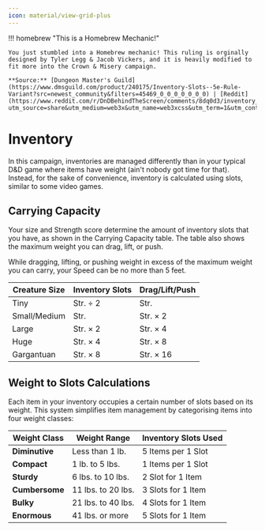 ```yaml
---
icon: material/view-grid-plus
---
```


!!! homebrew "This is a Homebrew Mechanic!"

    You just stumbled into a Homebrew mechanic! This ruling is orginally designed by Tyler Legg & Jacob Vickers, and it is heavily modified to fit more into the Crown & Misery campaign.

    **Source:** [Dungeon Master's Guild](https://www.dmsguild.com/product/240175/Inventory-Slots--5e-Rule-Variant?src=newest_community&filters=45469_0_0_0_0_0_0_0) | [Reddit](https://www.reddit.com/r/DnDBehindTheScreen/comments/8dq0d3/inventory_slots_5e_inventoryencumbrance_variant/?utm_source=share&utm_medium=web3x&utm_name=web3xcss&utm_term=1&utm_content=share_button)


# Inventory

In this campaign, inventories are managed differently than in your typical D&D game where items have weight (ain't nobody got time for that). Instead, for the sake of convenience, inventory is calculated using slots, similar to some video games.

## Carrying Capacity

Your size and Strength score determine the amount of inventory slots that you have, as shown in the Carrying Capacity table. The table also shows the maximum weight you can drag, lift, or push.

While dragging, lifting, or pushing weight in excess of the maximum weight you can carry, your Speed can be no more than 5 feet.

| Creature Size | Inventory Slots | Drag/Lift/Push |
|---|---|---|
| Tiny | Str. ÷ 2 | Str. |
| Small/Medium | Str. | Str. × 2 |
| Large | Str. × 2 | Str. × 4 |
| Huge | Str. × 4 | Str. × 8 |
| Gargantuan | Str. × 8 | Str. × 16 |

## Weight to Slots Calculations

Each item in your inventory occupies a certain number of slots based on its weight. This system simplifies item management by categorising items into four weight classes:

| Weight Class | Weight Range | Inventory Slots Used |
|---|---|---|
| **Diminutive** | Less than 1 lb. | 5 Items per 1 Slot |
| **Compact** | 1 lb. to 5 lbs. | 1 Items per 1 Slot |
| **Sturdy** | 6 lbs. to 10 lbs. | 2 Slot for 1 Item |
| **Cumbersome** | 11 lbs. to 20 lbs. | 3 Slots for 1 Item |
| **Bulky** | 21 lbs. to 40 lbs. | 4 Slots for 1 Item |
| **Enormous** | 41 lbs. or more | 5 Slots for 1 Item |

